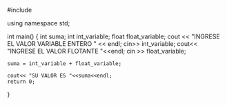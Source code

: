 #include <iostream>

using namespace std;

int main()
{
    int suma;
    int int_variable;
    float float_variable;
    cout << "INGRESE EL VALOR VARIABLE ENTERO " << endl;
    cin>> int_variable;
    cout<< "INGRESE EL VALOR FLOTANTE "<<endl;
    cin >> float_variable;

    suma = int_variable + float_variable;

    cout<< "SU VALOR ES "<<suma<<endl;
    return 0;
}
